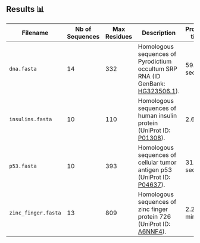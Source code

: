 ## Results 📊

| **Filename**     | **Nb of Sequences** | **Max Residues** | **Description**  | **Process time** |
|-------------------|--------------------------|------------------|-------------------------------------------------------------------------------------------------------------------------------------------------------------------------------------------|-----------------------------|
| `dna.fasta`         | 14                       | 332              | Homologous sequences of Pyrodictium occultum SRP RNA (ID GenBank: [HG323506.1](https://www.ncbi.nlm.nih.gov/nucleotide/HG323506.1?report=genbank&log$=nuclalign&blast_rank=1&RID=E454URHE016)). |  59.1 sec |
| `insulins.fasta`    | 10                       | 110              | Homologous sequences of human insulin protein (UniProt ID: [P01308](https://www.uniprot.org/uniprotkb/P01308/entry)).                                                                        | 2.6 sec |
| `p53.fasta`         | 10                       | 393              | Homologous sequences of cellular tumor antigen p53 (UniProt ID: [P04637](https://www.uniprot.org/uniprotkb/P04637/entry)).                                                                 | 31.1 sec |
| `zinc_finger.fasta` | 13                       | 809              | Homologous sequences of zinc finger protein 726 (UniProt ID: [A6NNF4](https://www.uniprot.org/uniprotkb/A6NNF4/entry)).                                                                   | 2.27 min |
